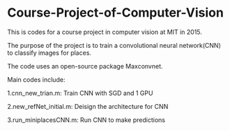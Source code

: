 # Course-Project-of-Computer-Vision

This is codes for a course project in computer vision at MIT in 2015.

The purpose of the project is to train a convolutional neural network(CNN) to classify images for places.

The code uses an open-source package Maxconvnet.

Main codes include:

1.cnn_new_trian.m: Train CNN with SGD and 1 GPU

2.new_refNet_initial.m: Deisign the architecture for CNN

3.run_miniplacesCNN.m: Run CNN to make predictions
